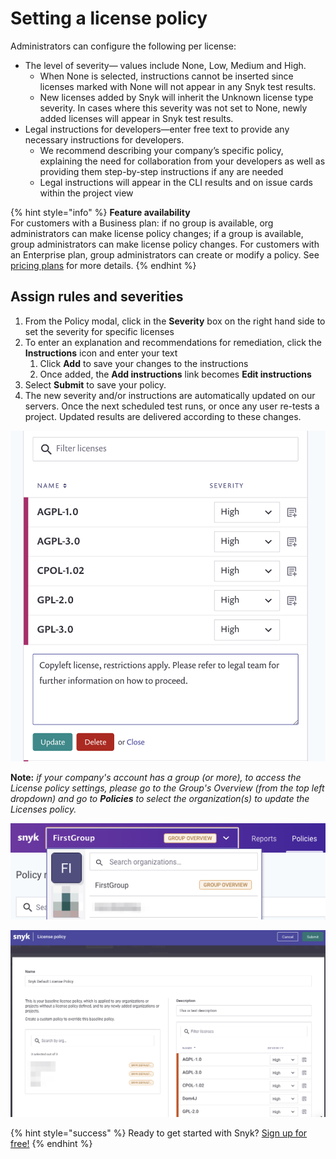 # Setting a license policy

Administrators can configure the following per license:

* The level of severity— values include None, Low, Medium and High.
  * When None is selected, instructions cannot be inserted since licenses marked with None will not appear in any Snyk test results.
  * New licenses added by Snyk will inherit the Unknown license type severity. In cases where this severity was not set to None, newly added licenses will appear in Snyk test results.
* Legal instructions for developers—enter free text to provide any necessary instructions for developers. 
  * We recommend describing your company’s specific policy, explaining the need for collaboration from your developers as well as providing them step-by-step instructions if any are needed
  * Legal instructions will appear in the CLI results and on issue cards within the project view

{% hint style="info" %}
**Feature availability**  
For customers with a Business plan: if no group is available, org administrators can make license policy changes; if a group is available, group administrators can make license policy changes. For customers with an Enterprise plan, group administrators can create or modify a policy. See [pricing plans](https://snyk.io/plans/) for more details.
{% endhint %}

## Assign rules and severities

1. From the Policy modal, click in the **Severity** box on the right hand side to set the severity for specific licenses
2. To enter an explanation and recommendations for remediation, click the **Instructions** icon and enter your text 
   1. Click **Add** to save your changes to the instructions
   2. Once added, the **Add instructions** link becomes **Edit instructions**
3. Select **Submit** to save your policy.
4. The new severity and/or instructions are automatically updated on our servers. Once the next scheduled test runs, or once any user re-tests a project. Updated results are delivered according to these changes.

![](../../.gitbook/assets/screenshot_2020-08-21_at_11.58.10_am.png)

**Note:** _if your company's account has a group \(or more\), to access the License policy settings, please go to the Group's Overview \(from the top left dropdown\) and go to **Policies** to select the organization\(s\) to update the Licenses policy._

![](../../.gitbook/assets/mceclip0-1-.png)

![](../../.gitbook/assets/mceclip0.png)

{% hint style="success" %}
Ready to get started with Snyk? [Sign up for free!](https://snyk.io/login?cta=sign-up&loc=footer&page=support_docs_page)
{% endhint %}

